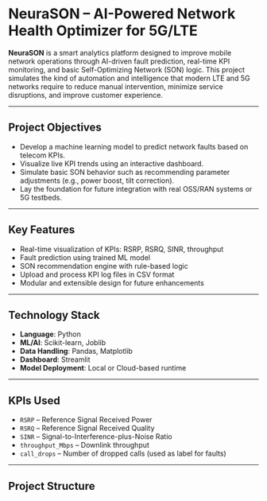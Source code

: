 # NeuraSON – AI-Powered Network Health Optimizer for 5G/LTE

**NeuraSON** is a smart analytics platform designed to improve mobile network operations through AI-driven fault prediction, real-time KPI monitoring, and basic Self-Optimizing Network (SON) logic. This project simulates the kind of automation and intelligence that modern LTE and 5G networks require to reduce manual intervention, minimize service disruptions, and improve customer experience.

---

## Project Objectives

- Develop a machine learning model to predict network faults based on telecom KPIs.
- Visualize live KPI trends using an interactive dashboard.
- Simulate basic SON behavior such as recommending parameter adjustments (e.g., power boost, tilt correction).
- Lay the foundation for future integration with real OSS/RAN systems or 5G testbeds.

---

## Key Features

- Real-time visualization of KPIs: RSRP, RSRQ, SINR, throughput
- Fault prediction using trained ML model
- SON recommendation engine with rule-based logic
- Upload and process KPI log files in CSV format
- Modular and extensible design for future enhancements

---

## Technology Stack

- **Language**: Python
- **ML/AI**: Scikit-learn, Joblib
- **Data Handling**: Pandas, Matplotlib
- **Dashboard**: Streamlit
- **Model Deployment**: Local or Cloud-based runtime

---

## KPIs Used

- `RSRP` – Reference Signal Received Power
- `RSRQ` – Reference Signal Received Quality
- `SINR` – Signal-to-Interference-plus-Noise Ratio
- `throughput_Mbps` – Downlink throughput
- `call_drops` – Number of dropped calls (used as label for faults)

---

## Project Structure
